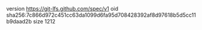 version https://git-lfs.github.com/spec/v1
oid sha256:7c866d972c451cc63da1099d6fa95d708428392af8d97618b5d5cc11b9daad2b
size 1212

